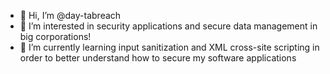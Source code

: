 - 👋 Hi, I’m @day-tabreach
- 👀 I’m interested in security applications and secure data management in big corporations!
- 🌱 I’m currently learning input sanitization and XML cross-site scripting in order to better understand how to secure my software applications

<!---
day-tabreach/day-tabreach is a ✨ special ✨ repository because its `README.md` (this file) appears on your GitHub profile.
You can click the Preview link to take a look at your changes.
--->
